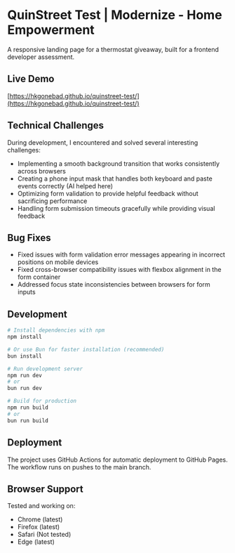 # QuinStreet Test | Modernize - Home Empowerment

A responsive landing page for a thermostat giveaway, built for a frontend developer assessment.

## Live Demo

[https://hkgonebad.github.io/quinstreet-test/](https://hkgonebad.github.io/quinstreet-test/)

## Technical Challenges

During development, I encountered and solved several interesting challenges:

- Implementing a smooth background transition that works consistently across browsers
- Creating a phone input mask that handles both keyboard and paste events correctly (AI helped here)
- Optimizing form validation to provide helpful feedback without sacrificing performance
- Handling form submission timeouts gracefully while providing visual feedback

## Bug Fixes

- Fixed issues with form validation error messages appearing in incorrect positions on mobile devices
- Fixed cross-browser compatibility issues with flexbox alignment in the form container
- Addressed focus state inconsistencies between browsers for form inputs

## Development

```bash
# Install dependencies with npm
npm install

# Or use Bun for faster installation (recommended)
bun install

# Run development server
npm run dev
# or
bun run dev

# Build for production
npm run build
# or
bun run build
```

## Deployment

The project uses GitHub Actions for automatic deployment to GitHub Pages. The workflow runs on pushes to the main branch.

## Browser Support

Tested and working on:
- Chrome (latest)
- Firefox (latest)
- Safari (Not tested)
- Edge (latest) 